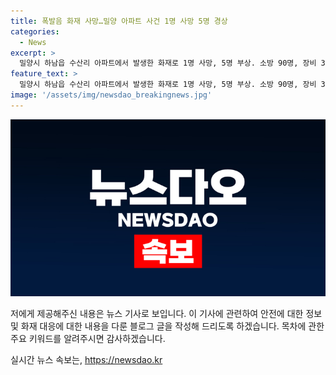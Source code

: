 ```yaml
---
title: 폭발음 화재 사망…밀양 아파트 사건 1명 사망 5명 경상
categories:
  - News
excerpt: >
  밀양시 하남읍 수산리 아파트에서 발생한 화재로 1명 사망, 5명 부상. 소방 90명, 장비 30대 투입해 30분 만에 진압. 화재로 외벽 붕괴 우려로 통제선 설치. 사고 수습 중. (출처: 뉴스1)
feature_text: >
  밀양시 하남읍 수산리 아파트에서 발생한 화재로 1명 사망, 5명 부상. 소방 90명, 장비 30대 투입해 30분 만에 진압. 화재로 외벽 붕괴 우려로 통제선 설치. 사고 수습 중. (출처: 뉴스1)
image: '/assets/img/newsdao_breakingnews.jpg'
---
```


<p><img src="/assets/img/newsdao_breakingnews.jpg" alt="flaretime 속보" /></p>

<p>저에게 제공해주신 내용은 뉴스 기사로 보입니다. 이 기사에 관련하여 안전에 대한 정보 및 화재 대응에 대한 내용을 다룬 블로그 글을 작성해 드리도록 하겠습니다. 목차에 관한 주요 키워드를 알려주시면 감사하겠습니다.</p>
실시간 뉴스 속보는, <a href="https://newsdao.kr" rel="dofollow">https://newsdao.kr</a>


